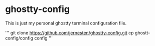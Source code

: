 # ghostty-config

This is just my personal ghostty terminal configuration file.

'''
git clone https://github.com/jernesten/ghostty-config.git
cp ghostt-config/config config
'''
